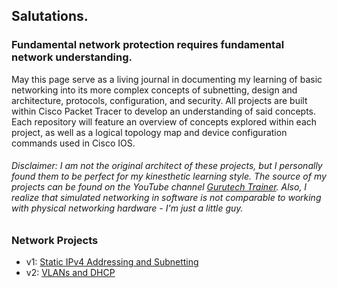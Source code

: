 ## Salutations.

### Fundamental network protection requires fundamental network understanding.
May this page serve as a living journal in documenting my learning of basic networking into its more complex concepts of subnetting, design and architecture, protocols, configuration, and security.  All projects are built within Cisco Packet Tracer to develop an understanding of said concepts.  Each repository will feature an overview of concepts explored within each project, as well as a logical topology map and device configuration commands used in Cisco IOS.

###### Disclaimer: I am not the original architect of these projects, but I personally found them to be perfect for my kinesthetic learning style. The source of my projects can be found on the YouTube channel <a href="https://www.youtube.com/@gtechtrainer">Gurutech Trainer</a>. Also, I realize that simulated networking in software is not comparable to working with physical networking hardware - I'm just a little guy.

### Network Projects
  * v1: <a href="https://github.com/Fehral/networkprojectv1">Static IPv4 Addressing and Subnetting</a>
  * v2: <a href="https://github.com/Fehral/networkprojectv2">VLANs and DHCP</a>
